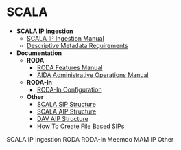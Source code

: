 # SCALA

* __SCALA IP Ingestion__
    * [SCALA IP Ingestion Manual](https://github.com/Automatic-Ingest-Digital-Archives/SCALA/blob/main/SCALA%20IP%20Ingestion%20Manual.md)
    * [Descriptive Metadata Requirements](https://github.com/Automatic-Ingest-Digital-Archives/SCALA/blob/main/Descriptive%20Metadata%20Requirements.md)
* __Documentation__
    * __RODA__
      * [RODA Features Manual](https://github.com/Automatic-Ingest-Digital-Archives/SCALA/blob/main/RODA%20Features%20Manual.md)
      * [AIDA Administrative Operations Manual](https://github.com/Automatic-Ingest-Digital-Archives/SCALA/blob/main/Referenced%20Files/MU221844%20-%20AIDA%20Administrative%20Operations%20Manual.pdf)
    * __RODA-In__
      * [RODA-In Configuration](https://github.com/Automatic-Ingest-Digital-Archives/SCALA/blob/main/RODA-In%20Configuration.md)
    * __Other__
      * [SCALA SIP Structure](https://github.com/Automatic-Ingest-Digital-Archives/SCALA/blob/main/SCALA%20SIP%20Structure.md)
      * [SCALA AIP Structure](https://github.com/Automatic-Ingest-Digital-Archives/SCALA/blob/main/SCALA%20AIP%20Structure.md)
      * [DAV AIP Structure](https://github.com/Automatic-Ingest-Digital-Archives/SCALA/blob/main/DAV%20AIP%20Structure.md)
      * [How To Create File Based SIPs](https://github.com/Automatic-Ingest-Digital-Archives/SCALA/blob/main/How%20To%20Create%20File%20Based%20SIPs.md)

SCALA IP Ingestion
RODA
RODA-In
Meemoo MAM
IP
Other
